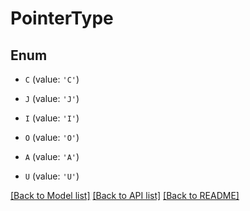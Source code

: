 # PointerType


## Enum

* `C` (value: `'C'`)

* `J` (value: `'J'`)

* `I` (value: `'I'`)

* `O` (value: `'O'`)

* `A` (value: `'A'`)

* `U` (value: `'U'`)

[[Back to Model list]](../README.md#documentation-for-models) [[Back to API list]](../README.md#documentation-for-api-endpoints) [[Back to README]](../README.md)


